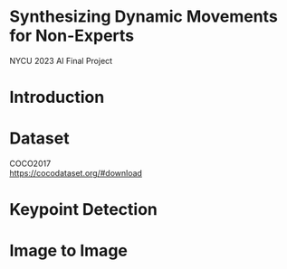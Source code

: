 # Synthesizing Dynamic Movements for Non-Experts
NYCU 2023 AI Final Project

# Introduction

# Dataset
COCO2017  
https://cocodataset.org/#download

# Keypoint Detection

# Image to Image

